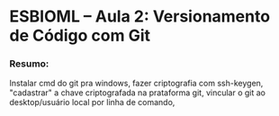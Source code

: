 # ESBIOML – Aula 2: Versionamento de Código com Git
### Resumo:
Instalar cmd do git pra windows, fazer criptografia com ssh-keygen, "cadastrar" a chave criptografada na prataforma git,
vincular o git ao desktop/usuário local por linha de comando,